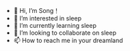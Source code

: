 - 👋 Hi, I’m Song！
- 👀 I’m interested in sleep
- 🌱 I’m currently learning sleep
- 💞️ I’m looking to collaborate on sleep
- 📫 How to reach me in your dreamland

<!---
szq-123/szq-123 is a ✨ special ✨ repository because its `README.md` (this file) appears on your GitHub profile.
You can click the Preview link to take a look at your changes.
--->
